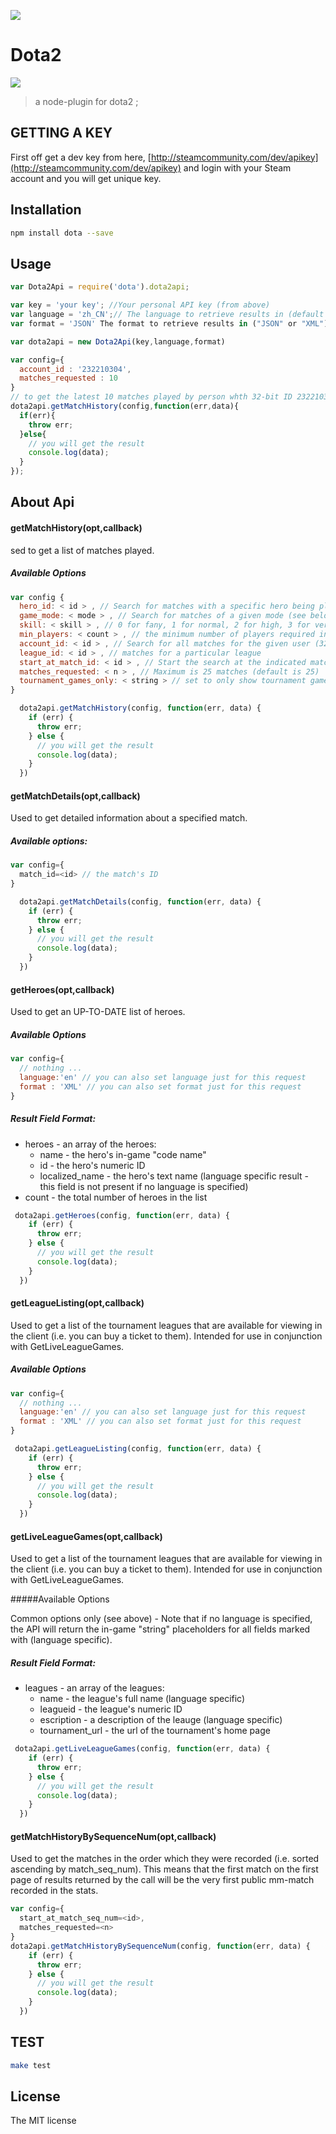 
![](http://bnetpi.qiniudn.com/dota2/bg.jpg)
# Dota2
[![](https://travis-ci.org/netpi/dota2.svg?branch=master)](https://travis-ci.org/netpi/dota2)

> a node-plugin for dota2 ;

## GETTING A KEY
First off get a dev key from here, [http://steamcommunity.com/dev/apikey](http://steamcommunity.com/dev/apikey) and login with your Steam account and you will get unique key.

## Installation

```sh
npm install dota --save
```
## Usage

```js
var Dota2Api = require('dota').dota2api;

var key = 'your key'; //Your personal API key (from above)
var language = 'zh_CN';// The language to retrieve results in (default is en_us) (see http://en.wikipedia.org/wiki/ISO_639-1 for the language codes (first two characters) and http://en.wikipedia.org/wiki/List_of_ISO_639-1_codes for the country codes (last two characters))
var format = 'JSON' The format to retrieve results in ("JSON" or "XML")

var dota2api = new Dota2Api(key,language,format)

var config={
  account_id : '232210304',
  matches_requested : 10
}
// to get the latest 10 matches played by person whth 32-bit ID 232210304
dota2api.getMatchHistory(config,function(err,data){
  if(err){
    throw err;
  }else{
    // you will get the result
    console.log(data);
  }
});


```

## About Api

#### getMatchHistory(opt,callback)

sed to get a list of matches played.

##### Available Options
```js
var config {
  hero_id: < id > , // Search for matches with a specific hero being played (hero ID, not name, see HEROES below)
  game_mode: < mode > , // Search for matches of a given mode (see below)
  skill: < skill > , // 0 for fany, 1 for normal, 2 for high, 3 for very high skill (default is 0)
  min_players: < count > , // the minimum number of players required in the match
  account_id: < id > , // Search for all matches for the given user (32-bit or 64-bit steam ID)
  league_id: < id > , // matches for a particular league
  start_at_match_id: < id > , // Start the search at the indicated match id, descending
  matches_requested: < n > , // Maximum is 25 matches (default is 25)
  tournament_games_only: < string > // set to only show tournament games
}
```
```js
  dota2api.getMatchHistory(config, function(err, data) {
    if (err) {
      throw err;
    } else {
      // you will get the result
      console.log(data);
    }
  })

```
#### getMatchDetails(opt,callback)


Used to get detailed information about a specified match.

##### Available options:
```js
var config={
  match_id=<id> // the match's ID
}
```
```js
  dota2api.getMatchDetails(config, function(err, data) {
    if (err) {
      throw err;
    } else {
      // you will get the result
      console.log(data);
    }
  })
```
#### getHeroes(opt,callback)

Used to get an UP-TO-DATE list of heroes.

##### Available Options
```js
var config={
  // nothing ...
  language:'en' // you can also set language just for this request
  format : 'XML' // you can also set format just for this request
}
```
##### Result Field Format:

- heroes - an array of the heroes:
  - name - the hero's in-game "code name"
  - id - the hero's numeric ID
  - localized_name - the hero's text name (language specific result - this field is not present if no language is specified)
- count - the total number of heroes in the list

```js
 dota2api.getHeroes(config, function(err, data) {
    if (err) {
      throw err;
    } else {
      // you will get the result
      console.log(data);
    }
  })
```
#### getLeagueListing(opt,callback)

Used to get a list of the tournament leagues that are available for viewing in the client (i.e. you can buy a ticket to them).
Intended for use in conjunction with GetLiveLeagueGames.

##### Available Options

```js
var config={
  // nothing ...
  language:'en' // you can also set language just for this request
  format : 'XML' // you can also set format just for this request
}
```

```js
 dota2api.getLeagueListing(config, function(err, data) {
    if (err) {
      throw err;
    } else {
      // you will get the result
      console.log(data);
    }
  })
```

#### getLiveLeagueGames(opt,callback)

Used to get a list of the tournament leagues that are available for viewing in the client (i.e. you can buy a ticket to them).
Intended for use in conjunction with GetLiveLeagueGames.

#####Available Options

Common options only (see above) - Note that if no language is specified, the API will return the in-game "string" placeholders for all fields marked with (language specific).


##### Result Field Format:

- leagues - an array of the leagues:
  - name - the league's full name (language specific)
  - leagueid - the league's numeric ID
  - escription - a description of the leauge (language specific)
  - tournament_url - the url of the tournament's home page

```js
 dota2api.getLiveLeagueGames(config, function(err, data) {
    if (err) {
      throw err;
    } else {
      // you will get the result
      console.log(data);
    }
  })
```
#### getMatchHistoryBySequenceNum(opt,callback)

Used to get the matches in the order which they were recorded (i.e. sorted ascending by match_seq_num).
This means that the first match on the first page of results returned by the call will be the very first public mm-match recorded in the stats.

```js
var config={
  start_at_match_seq_num=<id>,
  matches_requested=<n>
}
dota2api.getMatchHistoryBySequenceNum(config, function(err, data) {
    if (err) {
      throw err;
    } else {
      // you will get the result
      console.log(data);
    }
  })
```
## TEST

```sh
make test
```
## License

The MIT license
